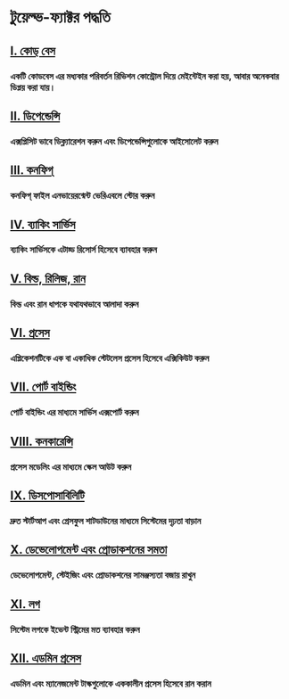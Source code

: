 টুয়েল্ভ-ফ্যাক্টর পদ্ধতি 
==============================


## [I. কোড্ বেস](./codebase)
### একটি কোডবেস এর মধ্যকার পরিবর্তন রিভিশন কোন্ট্রোল দিয়ে মেইন্টেইন করা হয়, আবার অনেকবার ডিপ্লয় করা যায়।

## [II. ডিপেন্ডেন্সি](./dependencies)
### এক্সপ্লিসিট ভাবে ডিক্ল্যারেশন করুন এবং ডিপেন্ডেন্সিগুলোকে আইসোলেট করুন

## [III. কনফিগ্](./config)
### কনফিগ্  ফাইল এনভায়েরন্মেন্ট ভেরিএবলে স্টোর করুন

## [IV. ব্যাকিং সার্ভিস](./backing-services)
### ব্যাকিং সার্ভিসকে এটাচ্ড রিসোর্স হিসেবে ব্যাবহার করুন

## [V. বিল্ড, রিলিজ, রান](./build-release-run)
### বিল্ড এবং রান ধাপকে যথাযথভাবে আলাদা করুন

## [VI. প্রসেস](./processes)
### এপ্লিকেশনটিকে এক বা একাধিক স্টেটলেস প্রসেস হিসেবে এক্সিকিউট করুন

## [VII. পোর্ট বাইন্ডিং](./port-binding)
### পোর্ট বাইন্ডিং এর মাধ্যমে সার্ভিস এক্সপোর্ট করুন

## [VIII. কনকারেন্সি](./concurrency)
### প্রসেস মডেলিং এর মাধ্যমে স্কেল আউট করুন

## [IX. ডিসপোসাবিলিটি](./disposability)
### দ্রুত স্টার্টআপ এবং গ্রেসফুল শাটডাউনের মাধ্যমে সিস্টেমের দৃঢ়তা বাড়ান

## [X. ডেভেলোপমেন্ট এবং প্রোডাকশনের সমতা](./dev-prod-parity)
### ডেভেলোপমেন্ট, স্টেইজিং এবং প্রোডাকশনের সামঞ্জস্যতা বজায় রাখুন

## [XI. লগ](./logs)
### সিস্টেম লগকে ইভেন্ট স্ট্রিমের মত ব্যাবহার করুন

## [XII. এডমিন প্রসেস](./admin-processes)
### এডমিন এবং ম্যানেজমেন্ট টাস্কগুলোকে এককালীন প্রসেস হিসেবে রান করান
